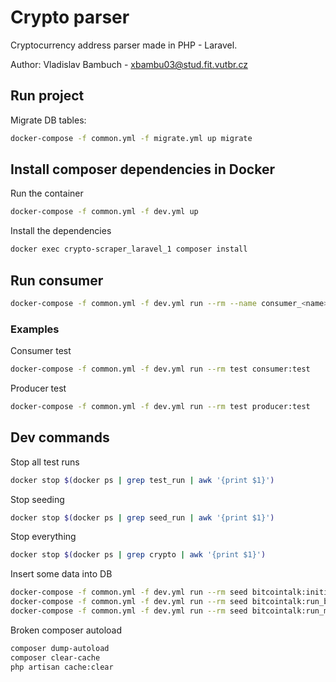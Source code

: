 # Crypto parser

Cryptocurrency address parser made in PHP - Laravel.

Author: Vladislav Bambuch - xbambu03@stud.fit.vutbr.cz

## Run project
Migrate DB tables:
```bash
docker-compose -f common.yml -f migrate.yml up migrate
```
                 
## Install composer dependencies in Docker
Run the container
```bash
docker-compose -f common.yml -f dev.yml up
``` 

Install the dependencies
```bash
docker exec crypto-scraper_laravel_1 composer install
```

## Run consumer 
```bash
docker-compose -f common.yml -f dev.yml run --rm --name consumer_<name> <service> <artisan command>
```

### Examples
Consumer test
```bash
docker-compose -f common.yml -f dev.yml run --rm test consumer:test 
```

Producer test
```bash
docker-compose -f common.yml -f dev.yml run --rm test producer:test 
```

## Dev commands
Stop all test runs
```bash
docker stop $(docker ps | grep test_run | awk '{print $1}')
```

Stop seeding
```bash
docker stop $(docker ps | grep seed_run | awk '{print $1}')
```

Stop everything
```bash
docker stop $(docker ps | grep crypto | awk '{print $1}')
```

Insert some data into DB
```bash
docker-compose -f common.yml -f dev.yml run --rm seed bitcointalk:initialize_boards
docker-compose -f common.yml -f dev.yml run --rm seed bitcointalk:run_boards 
docker-compose -f common.yml -f dev.yml run --rm seed bitcointalk:run_main_topics
```

Broken composer autoload
```bash
composer dump-autoload
composer clear-cache
php artisan cache:clear
```